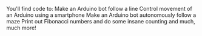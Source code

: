 You'll find code to:
	Make an Arduino bot follow a line
	Control movement of an Arduino using a smartphone
	Make an Arduino bot autonomously follow a maze
	Print out Fibonacci numbers and do some insane counting
	and much, much more!

